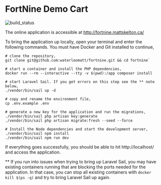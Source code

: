 # FortNine Demo Cart

![build_status](https://github.com/waterloomatt/fortnine/actions/workflows/main.yml/badge.svg)


The online application is accessible at http://fortnine.mattskelton.ca/

To bring the application up locally, open your terminal and enter the following commands. You must have Docker and Git installed to continue,

```
# clone the repository,
git clone git@github.com:waterloomatt/fortnine.git && cd fortnine`

# start a container and install the PHP dependencies,
docker run --rm --interactive --tty -v $(pwd):/app composer install

# start Laravel Sail. If you get errors on this step see the ** note below,
./vendor/bin/sail up -d

# copy and rename the environment file,
cp .env.example .env

# generate a new key for the application and run the migrations,
./vendor/bin/sail php artisan key:generate
./vendor/bin/sail php artisan migrate:fresh --seed --force

# Install the Node dependencies and start the development server,
./vendor/bin/sail npm install
./vendor/bin/sail npm run dev
```

If everything goes successfully, you should be able to hit http://localhost/ and access the application. 

** If you run into issues when trying to bring up Laravel Sail, you may have existing containers running that are blocking the ports needed for the application. In that case, you can stop all existing containers with `docker kill $(ps -q)` and try to bring Laravel Sail up again.